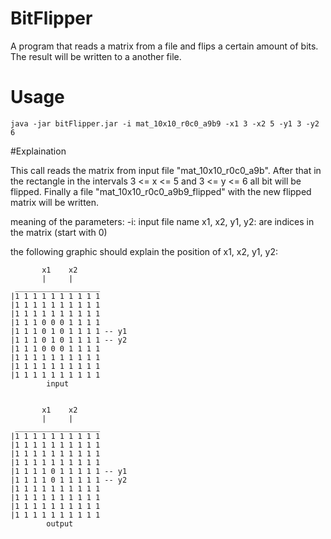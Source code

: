 BitFlipper
==========

A program that reads a matrix from a file and flips a certain amount of bits. The result will be written to a another file.

# Usage

```
java -jar bitFlipper.jar -i mat_10x10_r0c0_a9b9 -x1 3 -x2 5 -y1 3 -y2 6
```
#Explaination

This call reads the matrix from input file "mat_10x10_r0c0_a9b". After that in the rectangle in the intervals 3 <= x <= 5 and 3 <= y <= 6
all bit will be flipped. Finally a file "mat_10x10_r0c0_a9b9_flipped" with the new flipped matrix will be written.

meaning of the parameters:
-i: input file name
x1, x2, y1, y2: are indices in the matrix (start with 0)


the following graphic should explain the position of x1, x2, y1, y2:


           x1    x2
           |     |
     ___________________
    |1 1 1 1 1 1 1 1 1 1 
    |1 1 1 1 1 1 1 1 1 1 
    |1 1 1 1 1 1 1 1 1 1 
    |1 1 1 0 0 0 1 1 1 1 
    |1 1 1 0 1 0 1 1 1 1 -- y1
    |1 1 1 0 1 0 1 1 1 1 -- y2
    |1 1 1 0 0 0 1 1 1 1 
    |1 1 1 1 1 1 1 1 1 1 
    |1 1 1 1 1 1 1 1 1 1 
    |1 1 1 1 1 1 1 1 1 1 
            input


           x1    x2
           |     |
     ___________________
    |1 1 1 1 1 1 1 1 1 1 
    |1 1 1 1 1 1 1 1 1 1 
    |1 1 1 1 1 1 1 1 1 1 
    |1 1 1 1 1 1 1 1 1 1 
    |1 1 1 1 0 1 1 1 1 1 -- y1
    |1 1 1 1 0 1 1 1 1 1 -- y2
    |1 1 1 1 1 1 1 1 1 1 
    |1 1 1 1 1 1 1 1 1 1 
    |1 1 1 1 1 1 1 1 1 1 
    |1 1 1 1 1 1 1 1 1 1 
            output
